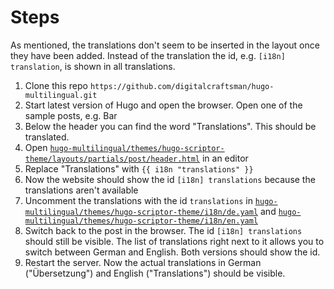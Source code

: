 # Steps

As mentioned, the translations don't seem to be inserted in the layout once they have been added. Instead of the translation the id, e.g. `[i18n] translation`, is shown in all translations.

1. Clone this repo `https://github.com/digitalcraftsman/hugo-multilingual.git`
2. Start latest version of Hugo and open the browser. Open one of the sample posts, e.g. Bar
3. Below the header you can find the word "Translations". This should be translated.
4. Open [`hugo-multilingual/themes/hugo-scriptor-theme/layouts/partials/post/header.html`](https://github.com/digitalcraftsman/hugo-multilingual/blob/master/themes/hugo-scriptor-theme/layouts/partials/post/header.html#L32-L33) in an editor
5. Replace "Translations" with `{{ i18n "translations" }}`
6. Now the website should show the id `[i18n] translations` because the translations aren't available
7. Uncomment the translations with the id `translations` in [`hugo-multilingual/themes/hugo-scriptor-theme/i18n/de.yaml`](https://github.com/digitalcraftsman/hugo-multilingual/blob/master/themes/hugo-scriptor-theme/i18n/de.yaml#L23-L24) and [`hugo-multilingual/themes/hugo-scriptor-theme/i18n/en.yaml`](https://github.com/digitalcraftsman/hugo-multilingual/blob/master/themes/hugo-scriptor-theme/i18n/en.yaml#L23-L24)
8. Switch back to the post in the browser. The id `[i18n] translations` should still be visible. The list of translations right next to it allows you to switch between German and English. Both versions should show the id.
9. Restart the server. Now the actual translations in German ("Übersetzung") and English ("Translations") should be visible.
